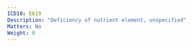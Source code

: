```yaml
---
ICD10: E619
Description: "Deficiency of nutrient element, unspecified"
Matters: No
Weight: 0
---
```


